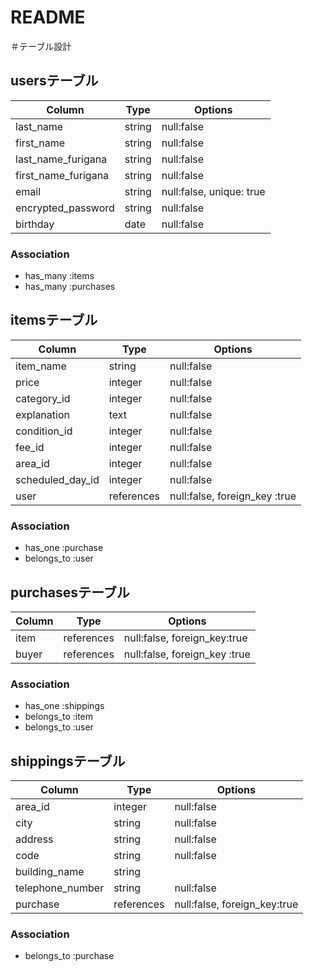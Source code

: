 # README

＃テーブル設計

## usersテーブル

|Column               | Type   | Options     |
|---------------------|--------|-------------|
|last_name            | string | null:false  |
|first_name           | string | null:false  |
|last_name_furigana    | string | null:false  |
|first_name_furigana  | string | null:false  |
|email                | string | null:false, unique: true |
|encrypted_password   | string | null:false  |
|birthday             | date   | null:false  |


### Association
- has_many :items
- has_many :purchases



## itemsテーブル

| Column              |Type    |Options     |
|---------------------|--------|------------|
|item_name            | string | null:false |
|price                | integer | null:false |
|category_id          | integer | null:false |
|explanation          | text   | null:false |
|condition_id         | integer | null:false |
|fee_id               | integer | null:false |
|area_id              | integer | null:false |
|scheduled_day_id     | integer   | null:false |
|user                 | references |null:false, foreign_key :true|


### Association
- has_one :purchase
- belongs_to :user


## purchasesテーブル

| Column              | Type   |Options     |
|---------------------|--------|------------|
|item                 | references | null:false, foreign_key:true |
|buyer                | references | null:false, foreign_key :true|

 
### Association
- has_one :shippings
- belongs_to :item
- belongs_to :user


## shippingsテーブル

| Column              | Type   | Options     |
|---------------------|--------|-------------|
|area_id              | integer | null:false  |
|city                 | string | null:false  |
|address              | string | null:false  |
|code                 | string | null:false  |
|building_name        | string |
|telephone_number     | string | null:false  |
|purchase             | references | null:false, foreign_key:true |

### Association
- belongs_to :purchase

